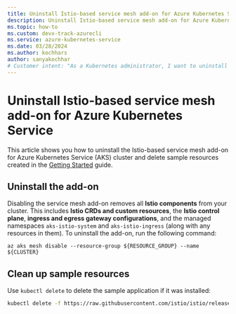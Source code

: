 ```yaml
---
title: Uninstall Istio-based service mesh add-on for Azure Kubernetes Service
description: Uninstall Istio-based service mesh add-on for Azure Kubernetes Service
ms.topic: how-to
ms.custom: devx-track-azurecli
ms.service: azure-kubernetes-service
ms.date: 03/28/2024
ms.author: kochhars
author: sanyakochhar
# Customer intent: "As a Kubernetes administrator, I want to uninstall the Istio-based service mesh add-on from my AKS cluster, so that I can effectively remove its control plane and related resources when transitioning to a different service mesh or simplifying my architecture."
---
```


# Uninstall Istio-based service mesh add-on for Azure Kubernetes Service

This article shows you how to uninstall the Istio-based service mesh add-on for Azure Kubernetes Service (AKS) cluster and delete sample resources created in the [Getting Started][istio-getting-started] guide.

## Uninstall the add-on

Disabling the service mesh add-on removes all **Istio components** from your cluster. This includes **Istio CRDs and custom resources**, the **Istio control plane**, **ingress and egress gateway configurations**, and the managed namespaces `aks-istio-system` and `aks-istio-ingress` (along with any resources in them). To uninstall the add-on, run the following command:

```azurecli-interactive
az aks mesh disable --resource-group ${RESOURCE_GROUP} --name ${CLUSTER}
```

## Clean up sample resources

Use `kubectl delete` to delete the sample application if it was installed:

```bash
kubectl delete -f https://raw.githubusercontent.com/istio/istio/release-1.24/samples/bookinfo/platform/kube/bookinfo.yaml
```

<!--- Internal Links --->

[istio-getting-started]: istio-deploy-addon.md
